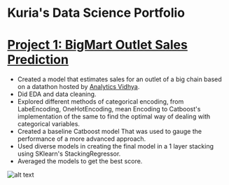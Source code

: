 # Kuria's Data Science Portfolio
# [Project 1: BigMart Outlet Sales Prediction](https://github.com/KuriaDan/Data-Science-Projects/tree/master/Big_Mart_Sales_Prediction)

* Created a model that estimates sales for an outlet of a big chain based on a datathon hosted by [Analytics Vidhya](https://datahack.analyticsvidhya.com/contest/practice-problem-big-mart-sales-iii/#ProblemStatement).
* Did EDA and data cleaning.
* Explored different methods of categorical encoding, from LabeEncoding, OneHotEncoding, mean Encoding to Catboost's implementation of the same to find the optimal way of dealing with categorical variables.
* Created a baseline Catboost model That was used to gauge the performance of a more advanced approach.
* Used diverse models in creating the final model in a 1 layer stacking using SKlearn's StackingRegressor.
* Averaged the models to get the best score.
  
![alt text](https://github.com/KuriaDan/Data-Science-Projects/blob/master/Big_Mart_Sales_Prediction/images/ds_p.PNG 'model architecture')